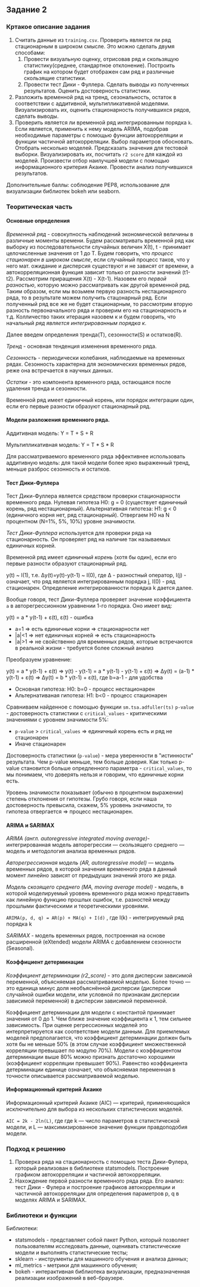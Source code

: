 ## Задание 2

### Кртакое описание задания

 1. Считать данные из `training.csv`. Проверить является ли ряд стационарным в широком смысле. Это можно сделать двумя способами: 
    1. Провести визуальную оценку, отрисовав ряд и скользящую статистику(среднее, стандартное отклонение). Построить график на котором будет отображен сам ряд и различные скользящие статистики.
    2. Провести тест Дики - Фуллера.
    Сделать выводы из полученных результатов. Оценить достоверность статистики. 
  3. Разложить временной ряд на тренд, сезональность, остаток в соответствии с аддитивной, мультипликативной моделями. Визуализировать их, оценить стационарность получившихся рядов, сделать выводы. 
  4. Проверить является ли временной ряд интегрированным порядка `k`. Если является, применить к нему модель ARIMA, подобрав необходимые параметры с помощью функции автокорреляции и функции частичной автокорреляции. Выбор параметров обосновать. Отобрать несколько моделей. Предсказать значения для тестовой выборки. Визуализировать их, посчитать `r2 score` для каждой из моделей. Произвести отбор наилучшей модели с помощью информационного критерия Акаике. Провести анализ получившихся результатов. 
  
Дополнительные баллы: соблюдение PEP8, использование для визуализации библиотек bokeh или seaborn.

### Теоритическая часть

  #### Основные определения
  *Временной ряд* - совокупность наблюдений экономической величины в различные моменты времени. Будем рассматривать временной ряд как выборку из последовательности случайных величин Х(t), t - принимает целочисленные значения от 1 до Т.
  Будем говорить, что *процесс стационарен в широком смысле*, если случайный процесс таков, что у него мат. ожидание и дисперсия существуют и не зависят от времени, а автокорреляционная функция зависит только от разности значений (t1-t2). 
  Рассмотрим приращения X(t) - X(t-1). Назовем его *первой разностью*, которую можно рассматривать как другой временной ряд. Таким образом, если мы возьмем первую разность нестационарного ряда, то в результате можем получить стацонарный ряд. Если полученный ряд все же не будет стационарным, то рассмотрим вторую разность первоначального ряда и проверим его на стационарность и т.д. Колличество таких итерация назовем к и будем говорить, что начальный *ряд является интегрированным порядка к*.
  
  Далее введем определения тренда(T), сезонности(S) и остатков(R).
  
  *Тренд* - основная тенденция изменения временного ряда.
  
  *Сезонность* - периодически колебания, наблюдаемые на временных рядах. Сезонность характерна для экономических временных рядов, реже она встречается в научных данных.
  
  *Остатки* - это компонента временного ряда, остающаяся после удаления тренда и сезонности.
  
  Временной ряд имеет единичный корень, или порядок интеграции один, если его первые разности образуют стационарный ряд.
  
  #### Модели разложения временного ряда.
 
  Аддитивная модель: Y = T + S + R
  
  Мультипликативная модель: Y = T * S * R
  
  Для рассматриваемого временного ряда эффективнее использовать аддитивную модель: для такой модели более ярко выраженный тренд, меньше разброс сезонность и остатков.
  
  #### Тест Дики-Фуллера
  Тест Дики-Фуллера является средством проверки стационарности временного ряда.
  Нулевая гипотеза H0: g = 0 (существует единичный корень, ряд нестационарный).
  Альтернативная гипотеза: H1: g < 0 (единичного корня нет, ряд стационарный).
  Отвергаем H0 на N процентном (N=1%, 5%, 10%) уровне значимости.
  
  *Тест Дики-Фуллера* используется для проверки ряда на стационарность. Он проверяет ряд на наличие так называемых единичных корней.
  
  Временной ряд имеет *единичный корень* (хотя бы один), если его первые разности образуют стационарный ряд.

  y(t) ~ I(1), т.е. Δy(t)=y(t)-y(t-1) ~ I(0), где Δ - разностный оператор, I(j) - означает, что ряд является интегрированным порядка j, I(0) - ряд стационарен. Определение интегрированности порядка k дается далее.

  Вообще говоря, тест Дики-Фуллера проверяет значение коэффициента `a` в авторегрессионном уравнении 1-го порядка. Оно имеет вид:

  y(t) = a * y(t-1) + ε(t), ε(t) - ошибка
* a=1   => есть единичные корни => стационарности нет
* |a|<1 => нет единичных корней => есть стационарность
* |a|>1 => не свойственно для временных рядов, которые встречаются в реальной жизни - требуется более сложный анализ

Преобразуем уравнение:

y(t) = a * y(t-1) + ε(t) => y(t) - y(t-1) = a * y(t-1) - y(t-1) + ε(t) => Δy(t) = (a-1) * y(t-1) + ε(t) => Δy(t) = b * y(t-1) + ε(t), где b=a-1 - для удобства

* Основная гипотеза: H0: b=0 - процесс нестационарен
* Альтернативаная гипотеза: H1: b<0 - процесс стационарен

Cравниваем найденное с помощью функции `sm.tsa.adfuller(ts)` `p-value` - достоверность статистики с `critical_values` - критическими значениями с уровнем значимости 5%:
* `p-value` > `critical_values` => единичный корень есть и ряд не стационарен
* Иначе стационарен

Достоверность статистики (`p-value`) - мера уверенности в "истинности" результата. Чем p-value меньше, тем больше доверия. Как только p-value становится больше опредленного параметра - `critical_values`, то мы понимаем, что доверять нельзя и говорим, что единичные корни есть.

Уровень значимости показывает (обычно в процентном выражении) степень отклонения от гипотезы. Грубо говоря, если наша достоверность превысила, скажем, 5% уровень значимости, то гипотеза отвергается => процесс нестационарен.
  
  #### ARIMA и SARIMAX
  
  *ARIMA (англ. autoregressive integrated moving average)*- интегрированная модель авторегрессии — скользящего среднего — модель и методология анализа временных рядов. 
  
  *Авторегрессионная модель (AR, autoregressive model)* — модель временных рядов, в которой значения временного ряда в данный момент линейно зависят от предыдущих значений этого же ряда.
  
  *Модель скозящего среднего (MA, moving average model)* - модель, в которой моделируемый уровень временного ряда можно представить как линейную функцию прошлых ошибок, т.е. разностей между прошлыми фактическими и теоретическими уровнями.
  
  `ARIMA(p, d, q) = AR(p) + MA(q) + I(d)` , где I(k) - интегрируемый ряд порядка k
  
  *SARIMAX* - модель временных рядов, построенная на основе расширенной (eXtended) модели ARIMA с добавлением сезонности (Seasonal).
  
  #### Коэффициент детерминации
  
  *Коэффициент детерминации (r2_score)* - это доля дисперсии зависимой переменной, объясняемая рассматриваемой моделью. Более точно — это единица минус доля необъяснённой дисперсии (дисперсии случайной ошибки модели, или условной по признакам дисперсии зависимой переменной) в дисперсии зависимой переменной. 
  
  Коэффициент детерминации для модели с константой принимает значения от 0 до 1. Чем ближе значение коэффициента к 1, тем сильнее зависимость. При оценке регрессионных моделей это интерпретируется как соответствие модели данным. Для приемлемых моделей предполагается, что коэффициент детерминации должен быть хотя бы не меньше 50% (в этом случае коэффициент множественной корреляции превышает по модулю 70%). Модели с коэффициентом детерминации выше 80% можно признать достаточно хорошими (коэффициент корреляции превышает 90%). Равенство коэффициента детерминации единице означает, что объясняемая переменная в точности описывается рассматриваемой моделью.
  
  #### Информационный критерий Акаике
  
  Информационный критерий Акаике (AIC) — критерий, применяющийся исключительно для выбора из нескольких статистических моделей. 
  
  `AIC = 2k - 2ln(L)`, где где k — число параметров в статистической модели, и L — максимизированное значение функции правдоподобия модели.
  
### Подход к решению

 1. Проверка ряда на стационарность с помощью теста Дики-Фулера, который реализован в библиотеке statsmodels. Построение графиком автокорреляции и частичной автокорреляции.
 2. Нахождение первой разности временного ряда ряда. Его анализ: тест Дики - Фулера и построение графиков автокорреляции и частичной автокорреляции для определения параметров p, q в моделях ARIMA и SARIMAX.
 
 ### Библиотеки и функции
 
 Библиотеки:
 * statsmodels - представляет собой пакет Python, который позволяет пользователям исследовать данные, оценивать статистические модели и выполнять статистические тесты;
 * sklearn - инструменты для машинного обучения и анализа данных;
 * ml_metrics - метрики для машинного обучения;
 * bokeh - интерактивная библиотека визуализации, предназначенная реализации изображений в веб-браузере.
 
 
 
 
 
